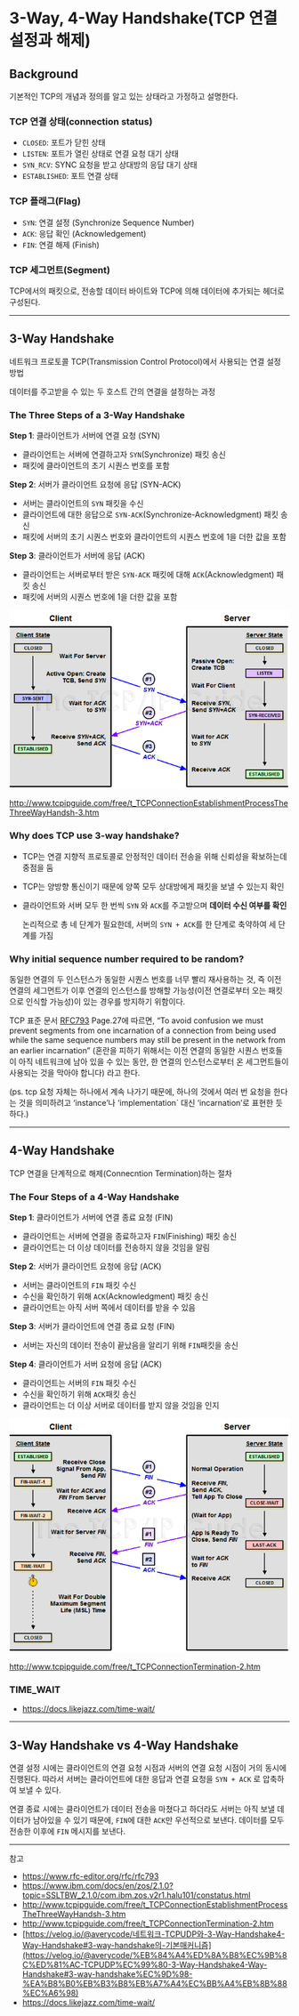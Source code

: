 # 3-Way, 4-Way Handshake(TCP 연결 설정과 해제)

## Background

기본적인 TCP의 개념과 정의를 알고 있는 상태라고 가정하고 설명한다.  

### TCP 연결 상태(connection status)

- `CLOSED`: 포트가 닫힌 상태
- `LISTEN`: 포트가 열린 상태로 연결 요청 대기 상태
- `SYN_RCV`: SYNC 요청을 받고 상대방의 응답 대기 상태
- `ESTABLISHED`: 포트 연결 상태

### TCP 플래그(Flag)

- `SYN`: 연결 설정 (Synchronize Sequence Number)
- `ACK`: 응답 확인 (Acknowledgement)
- `FIN`: 연결 해제 (Finish)

### TCP 세그먼트(Segment)

TCP에서의 패킷으로, 전송할 데이터 바이트와 TCP에 의해 데이터에 추가되는 헤더로 구성된다.

---

## 3-Way Handshake

네트워크 프로토콜 TCP(Transmission Control Protocol)에서 사용되는 연결 설정 방법

데이터를 주고받을 수 있는 두 호스트 간의 연결을 설정하는 과정

### **The Three Steps of a 3-Way Handshake**

**Step 1**: 클라이언트가 서버에 연결 요청 (SYN)

- 클라이언트는 서버에 연결하고자 `SYN`(Synchronize) 패킷 송신
- 패킷에 클라이언트의 초기 시퀀스 번호를 포함

**Step 2**: 서버가 클라이언트 요청에 응답 (SYN-ACK)

- 서버는 클라이언트의 `SYN` 패킷을 수신
- 클라이언트에 대한 응답으로 `SYN-ACK`(Synchronize-Acknowledgment) 패킷 송신
- 패킷에 서버의 초기 시퀀스 번호와 클라이언트의 시퀀스 번호에 1을 더한 값을 포함

**Step 3**: 클라이언트가 서버에 응답 (ACK)

- 클라이언트는 서버로부터 받은 `SYN-ACK` 패킷에 대해 `ACK`(Acknowledgment) 패킷 송신
- 패킷에 서버의 시퀀스 번호에 1을 더한 값을 포함  

![TCP-Connection-Establishment.png](./3-Way,%204-Way%20Handshake/establishment.png)

http://www.tcpipguide.com/free/t_TCPConnectionEstablishmentProcessTheThreeWayHandsh-3.htm

### Why does TCP use 3-way handshake?

- TCP는 연결 지향적 프로토콜로 안정적인 데이터 전송을 위해 신뢰성을 확보하는데 중점을 둠
- TCP는 양방향 통신이기 때문에 양쪽 모두 상대방에게 패킷을 보낼 수 있는지 확인
- 클라이언트와 서버 모두 한 번씩 `SYN` 와 `ACK`를 주고받으며 **데이터 수신 여부를 확인**
    
    논리적으로 총 네 단계가 필요한데, 서버의 `SYN + ACK`를 한 단계로 축약하여 세 단계를 가짐
    

### Why initial sequence number required to be random?

동일한 연결의 두 인스턴스가 동일한 시퀀스 번호를 너무 빨리 재사용하는 것, 즉 이전 연결의 세그먼트가 이후 연결의 인스턴스를 방해할 가능성(이전 연결로부터 오는 패킷으로 인식할 가능성)이 있는 경우를 방지하기 위함이다. 

TCP 표준 문서 [RFC793](https://www.rfc-editor.org/rfc/rfc793#section-3.3) Page.27에 따르면, “To avoid confusion we must prevent segments from one incarnation of a connection from being used while the same sequence numbers may still be present in the network from an earlier incarnation” (혼란을 피하기 위해서는 이전 연결의 동일한 시퀀스 번호들이 아직 네트워크에 남아 있을 수 있는 동안, 한 연결의 인스턴스로부터 온 세그먼트들이 사용되는 것을 막아야 합니다) 라고 한다.


(ps. tcp 요청 자체는 하나에서 계속 나가기 때문에, 하나의 것에서 여러 번 요청을 한다는 것을 의미하려고 ‘instance’나 ‘implementation` 대신 ‘incarnation’로 표현한 듯 하다.)

---

## 4-Way Handshake

TCP 연결을 단계적으로 해제(Connecntion Termination)하는 절차 

### **The Four Steps of a 4-Way Handshake**

**Step 1**: 클라이언트가 서버에 연결 종료 요청 (FIN)

- 클라이언트는 서버에 연결을 종료하고자 `FIN`(Finishing) 패킷 송신
- 클라이언트는 더 이상 데이터를 전송하지 않을 것임을 알림

**Step 2**: 서버가 클라이언트 요청에 응답 (ACK)

- 서버는 클라이언트의 `FIN` 패킷 수신
- 수신을 확인하기 위해 `ACK`(Acknowledgment) 패킷 송신
- 클라이언트는 아직 서버 쪽에서 데이터를 받을 수 있음

**Step 3**: 서버가 클라이언트에 연결 종료 요청 (FIN)

- 서버는 자신의 데이터 전송이 끝났음을 알리기 위해 `FIN`패킷을 송신

**Step 4**: 클라이언트가 서버 요청에 응답 (ACK)

- 클라이언트는 서버의 `FIN` 패킷 수신
- 수신을 확인하기 위해 `ACK`패킷 송신
- 클라이언트는 더 이상 서버로 데이터를 받지 않을 것임을 인지

![TCP-Connection-Termination.png](./3-Way,%204-Way%20Handshake/termination.png)

http://www.tcpipguide.com/free/t_TCPConnectionTermination-2.htm

### TIME_WAIT

- https://docs.likejazz.com/time-wait/

---

## 3-Way Handshake vs 4-Way Handshake

연결 설정 시에는 클라이언트의 연결 요청 시점과 서버의 연결 요청 시점이 거의 동시에 진행된다. 따라서 서버는 클라이언트에 대한 응답과 연결 요청을 `SYN + ACK` 로 압축하여 보낼 수 있다.  

연결 종료 시에는 클라이언트가 데이터 전송을 마쳤다고 하더라도 서버는 아직 보낼 데이터가 남아있을 수 있기 때문에, `FIN`에 대한 `ACK`만 우선적으로 보낸다. 데이터를 모두 전송한 이후에 `FIN` 메시지를 보낸다.

---

참고

- https://www.rfc-editor.org/rfc/rfc793
- https://www.ibm.com/docs/en/zos/2.1.0?topic=SSLTBW_2.1.0/com.ibm.zos.v2r1.halu101/constatus.html
- http://www.tcpipguide.com/free/t_TCPConnectionEstablishmentProcessTheThreeWayHandsh-3.htm
- http://www.tcpipguide.com/free/t_TCPConnectionTermination-2.htm
- [https://velog.io/@averycode/네트워크-TCPUDP와-3-Way-Handshake4-Way-Handshake#3-way-handshake의-기본매커니즘](https://velog.io/@averycode/%EB%84%A4%ED%8A%B8%EC%9B%8C%ED%81%AC-TCPUDP%EC%99%80-3-Way-Handshake4-Way-Handshake#3-way-handshake%EC%9D%98-%EA%B8%B0%EB%B3%B8%EB%A7%A4%EC%BB%A4%EB%8B%88%EC%A6%98)
- https://docs.likejazz.com/time-wait/